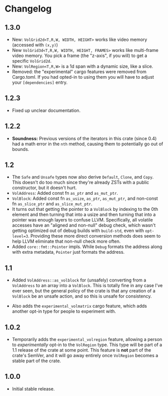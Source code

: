 # Changelog

## 1.3.0

* New: `VolGrid2d<T,R,W, WIDTH, HEIGHT>` works like video memory (accessed with `(x,y)`)
* New `VolGrid3d<T,R,W, WIDTH, HEIGHT, FRAMES>` works like multi-frame video memory.
  You pick a frame (the "z-axis", if you will) to get a specific `VolGrid2d`.
* New: `VolRegion<T,R,W>` is a 1d span with a dynamic size, like a slice.
* Removed: the "experimental" cargo features were removed from Cargo.toml.
  If you had opted-in to using them you will have to adjust your `[dependencies]` entry.

## 1.2.3

* Fixed up unclear documentation.

## 1.2.2

* **Soundness:** Previous versions of the iterators in
  this crate (since 0.4) had a math error in the `nth`
  method, causing them to potentially go out of bounds.

## 1.2

* The `Safe` and `Unsafe` types now also derive `Default`, `Clone`, and `Copy`.
  This doesn't do too much since they're already ZSTs with a public constructor,
  but it doesn't hurt.
* `VolAddress`: Added const fn `as_ptr` and `as_mut_ptr`.
* `VolBlock`: Added const fn `as_usize`, `as_ptr`, `as_mut_ptr`, and non-const
  fn `as_slice_ptr` and `as_slice_mut_ptr`.
* It turns out that getting the pointer to a `VolBlock` by indexing to the 0th
  element and then turning that into a usize and then turning that into a
  pointer was enough layers to confuse LLVM. Specifically, all volatile accesses
  have an "aligned and non-null" debug check, which wasn't getting optimized out
  of debug builds with `build-std`, even with `opt-level=3`. Providing these
  more direct conversion methods does seem to help LLVM eliminate that non-null
  check more often.
* Added `core::fmt::Pointer` impls. While `Debug` formats the address along with
  extra metadata, `Pointer` just formats the address.

## 1.1

* Added `VolAddress::as_volblock` for (unsafely) converting from a `VolAddress`
  to an array into a `VolBlock`. This is totally fine in any case I've ever
  seen, but the general policy of the crate is that any creation of a `VolBlock`
  be an unsafe action, and so this is unsafe for consistency.

* Also adds the `experimental_volmatrix` cargo feature, which adds another
  opt-in type for people to experiment with.

## 1.0.2

* Temporarily adds the `experimental_volregion` feature, allowing a person to
  *experimentally* opt-in to the `VolRegion` type. This type will be part of a
  1.1 release of the crate at some point. This feature is **not** part of the
  crate's SemVer, and it will go away entirely once `VolRegion` becomes a stable
  part of the crate.

## 1.0.0

* Initial stable release.
